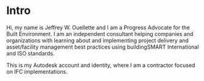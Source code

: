 # Intro

Hi, my name is Jeffrey W. Ouellette and I am a Progress Advocate for the Built Environment. I am an independent consultant helping companies and organizations with learning about and implementing project delivery and asset/facility management best practices using buildingSMART International and ISO standards.

This is my Autodesk account and identity, where I am a contractor focused on IFC implementations.
